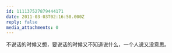 ```yaml
---
id: 111137527879444171
date: 2011-03-03T02:16:50.000Z
reply: false
media_attachments: 0
---
```


不说话的时候又想，要说话的时候又不知道说什么，一个人说又没意思。

